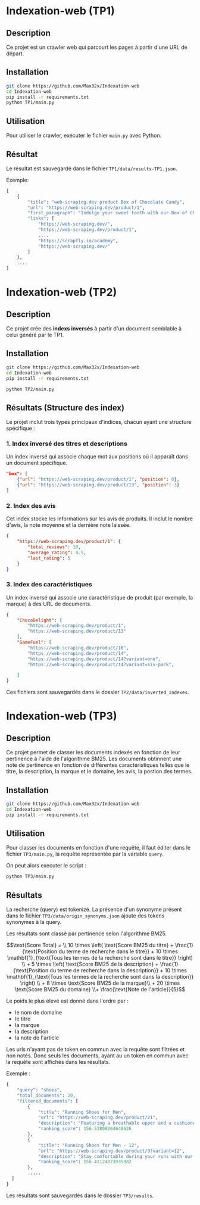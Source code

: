 # Indexation-web (TP1)


## Description

Ce projet est un crawler web qui parcourt les pages à partir d'une URL de départ.



## Installation

```bash
git clone https://github.com/Max32x/Indexation-web
cd Indexation-web
pip install -r requirements.txt
python TP1/main.py
```

## Utilisation

Pour utiliser le crawler, exécuter le fichier `main.py` avec Python.

## Résultat

Le résultat est sauvegardé dans le fichier `TP1/data/results-TP1.json`.

Exemple: 
```PYTHON
[
    {
        "title": "web-scraping.dev product Box of Chocolate Candy",
        "url": "https://web-scraping.dev/product/1",
        "first_paragraph": "Indulge your sweet tooth with our Box of Chocolate Candy. Each box contains an assortment of rich, flavorful chocolates with a smooth, creamy filling. Choose from a variety of flavors including zesty orange and sweet cherry. Whether you're looking for the perfect gift or just want to treat yourself, our Box of Chocolate Candy is sure to satisfy.",
        "links": [
            "https://web-scraping.dev/",
            "https://web-scraping.dev/product/1",
            ....
            "https://scrapfly.io/academy",
            "https://web-scraping.dev/"
        ]
    },
    ....
]
```
# Indexation-web (TP2)


## Description

Ce projet crée des **indexs inversés** à partir d'un document semblable à celui généré par le TP1.


## Installation

```bash
git clone https://github.com/Max32x/Indexation-web
cd Indexation-web
pip install -r requirements.txt
```

```bash
python TP2/main.py
```


## Résultats (Structure des index)

Le projet inclut trois types principaux d'indices, chacun ayant une structure spécifique :

### 1. **Index inversé des titres et descriptions**  
Un index inversé qui associe chaque mot aux positions où il apparaît dans un document spécifique.

```json
"box": [
    {"url": "https://web-scraping.dev/product/1", "position": 0},
    {"url": "https://web-scraping.dev/product/13", "position": 3}
]   
```

### 2. **Index des avis**  
Cet index stocke les informations sur les avis de produits. Il inclut le nombre d'avis, la note moyenne et la dernière note laissée.
```json
{
    "https://web-scraping.dev/product/1": {
        "total_reviews": 10,
        "average_rating": 4.5,
        "last_rating": 5
    }
}
```

### 3. **Index des caractéristiques**  
Un index inversé qui associe une caractéristique de produit (par exemple, la marque) à des URL de documents.

```json
{
    "ChocoDelight": [
        "https://web-scraping.dev/product/1",
        "https://web-scraping.dev/product/13"
    ],
    "GameFuel": [
        "https://web-scraping.dev/product/16",
        "https://web-scraping.dev/product/14",
        "https://web-scraping.dev/product/14?variant=one",
        "https://web-scraping.dev/product/14?variant=six-pack",

    ]
}
```
Ces fichiers sont sauvegardés dans le dossier `TP2/data/inverted_indexes`.

# Indexation-web (TP3)

## Description

Ce projet permet de classer les documents indexés en fonction de leur pertinence à l'aide de l'algorithme BM25. Les documents obtinnent une note de pertinence en fonction de différentes caractéristiques telles que le titre, la description, la marque et le domaine, les avis, la postion des termes.

## Installation

```bash
git clone https://github.com/Max32x/Indexation-web
cd Indexation-web
pip install -r requirements.txt
```


## Utilisation

Pour classer les documents en fonction d'une requête, il faut éditer dans le fichier `TP3/main.py`, la requête représentée par la variable `query`.

On peut alors executer le script :

```bash
python TP3/main.py
```

## Résultats

La recherche (query) est tokenizé. La présence d'un synonyme présent dans le fichier `TP3/data/origin_synonyms.json` ajoute des tokens synonymes à la query.

Les résultats sont classé par pertinence selon l'algorithme BM25. 

```math
\text{Score Total} = \\ 
10 \times \left( \text{Score BM25 du titre} + \frac{1}{\text{Position du terme de recherche dans le titre}} + 10 \times \mathbf{1}_{\text{Tous les termes de la recherche sont dans le titre}} \right) \\ 
+ 5 \times \left( \text{Score BM25 de la description} + \frac{1}{\text{Position du terme de recherche dans la description}} + 10 \times \mathbf{1}_{\text{Tous les termes de la recherche sont dans la description}} \right)

\\ + 8 \times \text{Score BM25 de la marque}\\ + 20 \times \text{Score BM25 du domaine} \\+ \frac{\text{Note de l'article}}{5}
```

Le poids le plus élevé est donné dans l'ordre par :
- le nom de domaine 
- le titre 
- la marque
- la description
- la note de l'article

Les urls n'ayant pas de token en commun avec la requête sont filtrées et non notés. Donc seuls les documents, ayant au un token en commun avec la requête sont affichés dans les résultats.

Exemple :

```python
{
    "query": "shoes",
    "total_documents": 20,
    "filtered_documents": [
        {
            "title": "Running Shoes for Men",
            "url": "https://web-scraping.dev/product/21",
            "description": "Featuring a breathable upper and a cushioned midsole, these shoes provide excellent ventilation and shock absorption. With a sleek design and various color options, you can hit the road or the treadmill in style. Stay comfortable during your runs with our men's running shoes",
            "ranking_score": 156.53808264648626
        },
        {
            "title": "Running Shoes for Men - 12",
            "url": "https://web-scraping.dev/product/9?variant=12",
            "description": "Stay comfortable during your runs with our men's running shoes. The durable outsole offers solid traction, ensuring stability even on slippery surfaces. Featuring a breathable upper and a cushioned midsole, these shoes provide excellent ventilation and shock absorption",
            "ranking_score": 156.41124873935982
        },
        .....
  ]
}
```

Les résultats sont sauvegardés dans le dossier `TP3/results`. 